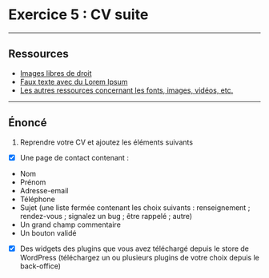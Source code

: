 # Exercice 5 : CV suite

---

## Ressources

- [Images libres de droit](https://unsplash.com/)
- [Faux texte avec du Lorem Ipsum](https://fr.lipsum.com/)
- [Les autres ressources concernant les fonts, images, vidéos, etc.](./README.md)

---

## Énoncé

1. Reprendre votre CV et ajoutez les éléments suivants
- [x] Une page de contact contenant :
- Nom
- Prénom
- Adresse-email
- Téléphone
- Sujet (une liste fermée contenant les choix suivants : renseignement ; rendez-vous ; signalez un bug ; être rappelé ; autre)
- Un grand champ commentaire
- Un bouton validé
- [x] Des widgets des plugins que vous avez téléchargé depuis le store de WordPress (téléchargez un ou plusieurs plugins de votre choix depuis le back-office)